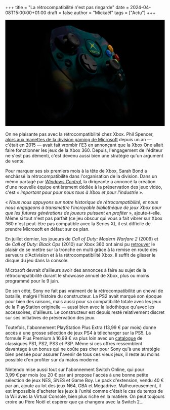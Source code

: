 +++
title = "La rétrocompatibilité n'est pas ringarde"
date = 2024-04-08T15:00:00+01:00
draft = false
author = "Mickaël"
tags = ["Actu"]
+++ 

![Une manette de Xbox360.jpg](Xbox360.jpg "© Kote Puerto")

On ne plaisante pas avec la rétrocompatibilité chez Xbox. Phil Spencer, [alors aux manettes de la division gaming de Microsoft](https://nostick.fr/articles/2024/avril/0604-resume-semaine/#10-ans-de-phil-spencer-stop-ou-encore-) depuis un an — c'était en 2015 — avait fait vrombir l'E3 en annonçant que la Xbox One allait faire fonctionner les jeux de la Xbox 360. Depuis, l'engagement de l'éditeur ne s'est pas démenti, c'est devenu aussi bien une stratégie qu'un argument de vente.

Pour marquer ses six premiers mois à la tête de Xbox, Sarah Bond a enchâssé la rétrocompatibilité dans l'organisation de la division. Dans un mémo partagé par *[Windows Central](https://www.windowscentral.com/gaming/xbox/exclusive-xbox-president-sarah-bond-has-set-up-a-new-team-dedicated-to-game-preservation-and-forward-compatibility)*, la dirigeante a annoncé la création d'une nouvelle équipe entièrement dédiée à la préservation des jeux vidéo, c'est « *important pour pour nous tous à Xbox et pour l'industrie* ».

« *Nous nous appuyons sur notre historique de rétrocompatibilité, et nous nous engageons à transmettre l'incroyable bibliothèque de jeux Xbox pour que les futures générations de joueurs puissent en profiter* », ajoute-t-elle. Même si tout n'est pas parfait (ce jeu obscur qui vous a fait vibrer sur Xbox 360 n'est peut-être pas compatible avec la Series X), il est difficile de prendre Microsoft en défaut sur ce plan.

En juillet dernier, les joueurs de *Call of Duty: Modern Warfare 2* (2009) et de *Call of Duty: Black Ops* (2010) sur Xbox 360 ont ainsi pu [retrouver](https://gamerant.com/call-of-duty-servers-fixed-mw2-black-ops-input-delay-lag/) le plaisir de se mettre sur la tronche en multi grâce à la remise en route des serveurs d'Activision et à la rétrocompatibilité Xbox. Il suffit de glisser le disque du jeu dans la console.

Microsoft devrait d'ailleurs avoir des annonces à faire au sujet de la rétrocompatibilité durant le showcase annuel de Xbox, plus ou moins programmé pour le 9 juin.

De son côté, Sony ne fait pas vraiment de la rétrocompatibilité un cheval de bataille, malgré l'histoire du constructeur. La PS2 avait marqué son époque pour bien des raisons, mais aussi pour sa compatibilité totale avec les jeux de la PlayStation originelle — aussi bien avec la ludothèque qu'avec les accessoires, d'ailleurs. Le constructeur est depuis resté relativement discret sur ses initiatives de préservation des jeux.

Toutefois, l'abonnement PlayStation Plus Extra (13,99 € par mois) donne accès à une grosse sélection de jeux PS4 à télécharger sur  la PS5. La formule Plus Premium à 16,99 € va plus loin avec un [catalogue](https://www.playstation.com/fr-fr/ps-plus/games/#classics-a-z) de classiques PS1, PS2, PS3 et PSP. Même si ces offres ressemblent davantage à un bonus qui ne coûte pas cher pour Sony qu'à une stratégie bien pensée pour assurer l'avenir de tous ces vieux jeux, il reste au moins possible d'en profiter sur du matos moderne.

Nintendo mise aussi tout sur l'abonnement Switch Online, qui pour 3,99 € par mois (ou 20 € par an) propose l'accès à une bonne petite sélection de jeux NES, SNES et Game Boy. Le pack d'extension, vendu 40 € par an, ajoute au lot des jeux N64, GBA et Megadrive. Malheureusement, il est impossible d'acheter les jeux à l'unité comme c'était le cas du temps de la Wii avec la Virtual Console, bien plus riche en la matière. On peut toujours croire au Père Noël et espérer que ça changera avec la Switch 2…